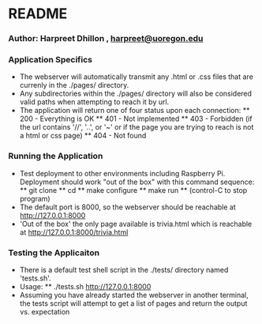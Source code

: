 # README #

### Author: Harpreet Dhillon , harpreet@uoregon.edu ###
 
### Application Specifics ###
* The webserver will automatically transmit any .html or .css files that are currenly in the ./pages/ directory.
* Any subdirectories within the ./pages/ directory will also be considered valid paths when attempting to reach it by url.
* The application will return one of four status upon each connection:
  ** 200 - Everything is OK
  ** 401 - Not implemented
  ** 403 - Forbidden (if the url contains '//', '..', or '~' or if the page you are trying to reach is not a html or css page)
  ** 404 - Not found


### Running the Application ###
* Test deployment to other environments including Raspberry Pi.  Deployment 
  should work "out of the box" with this command sequence: 
  ** git clone <yourGitRepository> <targetDirectory>
  ** cd <targetDirectory>
  ** make configure
  ** make run 
  ** (control-C to stop program)
* The default port is 8000, so the webserver should be reachable at http://127.0.0.1:8000
* 'Out of the box' the only page available is trivia.html which is reachable at http://127.0.0.1:8000/trivia.html
 
### Testing the Applicaiton ###
* There is a default test shell script in the ./tests/ directory named 'tests.sh'.
* Usage:
 ** ./tests.sh http://127.0.0.1:8000
* Assuming you have already started the webserver in another terminal, the tests script will attempt to get a list of pages and return the output vs. expectation
